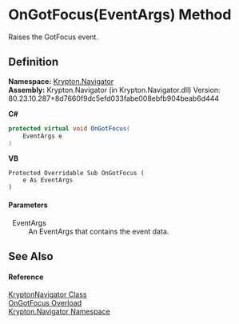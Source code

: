 # OnGotFocus(EventArgs) Method


Raises the GotFocus event.



## Definition
**Namespace:** <a href="a21ac074-d119-3dc6-bd1c-d3a12c0128bc.md">Krypton.Navigator</a>  
**Assembly:** Krypton.Navigator (in Krypton.Navigator.dll) Version: 80.23.10.287+8d7660f9dc5efd033fabe008ebfb904beab6d444

**C#**
``` C#
protected virtual void OnGotFocus(
	EventArgs e
)
```
**VB**
``` VB
Protected Overridable Sub OnGotFocus ( 
	e As EventArgs
)
```



#### Parameters
<dl><dt>  EventArgs</dt><dd>An EventArgs that contains the event data.</dd></dl>

## See Also


#### Reference
<a href="5b32a15b-85d7-1db8-3c10-e43632f905eb.md">KryptonNavigator Class</a>  
<a href="779302f8-6fc0-7e1e-d60d-7caa915c505a.md">OnGotFocus Overload</a>  
<a href="a21ac074-d119-3dc6-bd1c-d3a12c0128bc.md">Krypton.Navigator Namespace</a>  
